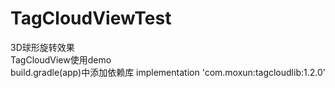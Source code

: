 # TagCloudViewTest
3D球形旋转效果<br />
TagCloudView使用demo <br />
build.gradle(app)中添加依赖库
implementation 'com.moxun:tagcloudlib:1.2.0'
